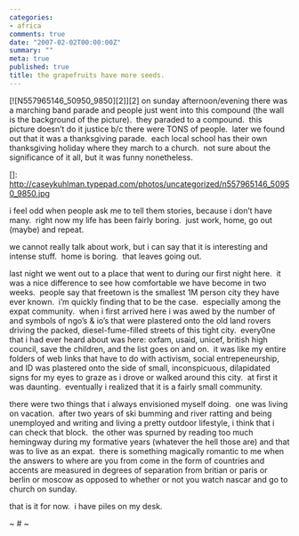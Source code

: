 ```yaml
---
categories:
- africa
comments: true
date: "2007-02-02T00:00:00Z"
summary: ""
meta: true
published: true
title: the grapefruits have more seeds.
---
```


[![N557965146_50950_9850][2]][2] on sunday afternoon/evening there was a marching band parade and people just went into this compound (the wall is the background of the picture).  they paraded to a compound.  this picture doesn’t do it justice b/c there were TONS of people.  later we found out that it was a thanksgiving parade.  each local school has their own thanksgiving holiday where they march to a church.  not sure about the significance of it all, but it was funny nonetheless.

 []: http://caseykuhlman.typepad.com/photos/uncategorized/n557965146_50950_9850.jpg

i feel odd when people ask me to tell them stories, because i don’t have many.  right now my life has been fairly boring.  just work, home, go out (maybe) and repeat.  

we cannot really talk about work, but i can say that it is interesting and intense stuff.  home is boring.  that leaves going out.

last night we went out to a place that went to during our first night here.  it was a nice difference to see how comfortable we have become in two weeks.  people say that freetown is the smallest 1M person city they have ever known.  i’m quickly finding that to be the case.  especially among the expat community.  when i first arrived here i was awed by the number of and symbols of ngo’s & io’s that were plastered onto the old land rovers driving the packed, diesel-fume-filled streets of this tight city.  every0ne that i had ever heard about was here: oxfam, usaid, unicef, british high council, save the children, and the list goes on and on.  it was like my entire folders of web links that have to do with activism, social entrepeneurship, and ID was plastered onto the side of small, inconspicuous, dilapidated signs for my eyes to graze as i drove or walked around this city.  at first it was daunting.  eventually i realized that it is a fairly small community.  

there were two things that i always envisioned myself doing.  one was living on vacation.  after two years of ski bumming and river ratting and being unemployed and writing and living a pretty outdoor lifestyle, i think that i can check that block.  the other was spurned by reading too much hemingway during my formative years (whatever the hell those are) and that was to live as an expat.  there is something magically romantic to me when the answers to where are you from come in the form of countries and accents are measured in degrees of separation from britian or paris or berlin or moscow as opposed to whether or not you watch nascar and go to church on sunday.

that is it for now.  i have piles on my desk.

~ # ~
